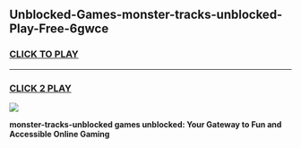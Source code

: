 
## Unblocked-Games-monster-tracks-unblocked-Play-Free-6gwce
<h3>
<a href="https://premium76.site?title=monster-tracks-unblocked&ref=23A">CLICK TO PLAY</a></h3>
<hr>

<h3>
<a href="https://premium76.site?title=monster-tracks-unblocked&ref=23A">CLICK 2 PLAY</a>
  
</h3>

<a href="https://premium76.site?title=monster-tracks-unblocked&ref=23A"><img src="https://clearcache.store/games.png"></a>


**monster-tracks-unblocked games unblocked: Your Gateway to Fun and Accessible Online Gaming**
